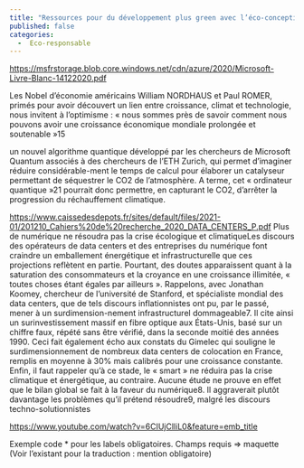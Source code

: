 ```yaml
---
title: "Ressources pour du développement plus green avec l’éco-conception we"
published: false
categories:
  -  Eco-responsable
---
```


https://msfrstorage.blob.core.windows.net/cdn/azure/2020/Microsoft-Livre-Blanc-14122020.pdf

Les Nobel d’économie américains William NORDHAUS et Paul ROMER, primés pour avoir découvert un lien entre croissance, climat et technologie, nous invitent à l’optimisme : « nous sommes près de savoir comment nous pouvons avoir une croissance économique mondiale prolongée et soutenable »15

un nouvel algorithme quantique développé par les chercheurs de Microsoft Quantum associés à des chercheurs de l’ETH Zurich, qui permet d’imaginer réduire considérable-ment le temps de calcul pour élaborer un catalyseur permettant de séquestrer le CO2 de l’atmosphère. A terme, cet « ordinateur quantique »21 pourrait donc permettre, en capturant le CO2, d’arrêter la progression du réchauffement climatique.


https://www.caissedesdepots.fr/sites/default/files/2021-01/201210_Cahiers%20de%20recherche_2020_DATA_CENTERS_P.pdf
Plus de numérique ne résoudra pas la crise écologique et climatiqueLes discours des opérateurs de data centers et des entreprises du numérique font craindre un emballement énergétique et infrastructurelle que ces projections reflètent en partie. Pourtant, des doutes apparaissent quant à la saturation des consommateurs et la croyance en une croissance illimitée, « toutes choses étant égales par ailleurs ». Rappelons, avec Jonathan Koomey, chercheur de l’université de Stanford, et spécialiste mondial des data centers, que de tels discours inflationnistes ont pu, par le passé, mener à un surdimension-nement infrastructurel dommageable7. Il cite ainsi un surinvestissement massif en fibre optique aux États-Unis, basé sur un chiffre faux, répété sans être vérifié, dans la seconde moitié des années 1990. Ceci fait également écho aux constats du Gimelec qui souligne le surdimensionnement de nombreux data centers de colocation en France, remplis en moyenne à 30% mais calibrés pour une croissance constante. Enfin, il faut rappeler qu’à ce stade, le « smart » ne réduira pas la crise climatique et énergétique, au contraire. Aucune étude ne prouve en effet que le bilan global se fait à la faveur du numérique8. Il aggraverait plutôt davantage les problèmes qu’il prétend résoudre9, malgré les discours techno-solutionnistes

https://www.youtube.com/watch?v=6CIUjClliL0&feature=emb_title


Exemple code * pour les labels obligatoires.
Champs requis => maquette (Voir l’existant pour la traduction : mention obligatoire)
